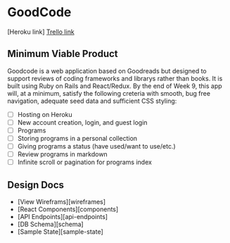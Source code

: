 # GoodCode

[Heroku link]
[Trello link][trello]

[trello]: https://trello.com/b/mAPXiEe1/goodcode

## Minimum Viable Product

Goodcode is a web application based on Goodreads but designed to support reviews of coding frameworks and librarys rather than books.
It is built using Ruby on Rails and React/Redux.
By the end of Week 9, this app will, at a minimum, satisfy the following creteria with smooth, bug free navigation, adequate seed data and sufficient CSS styling:

- [ ] Hosting on Heroku
- [ ] New account creation, login, and guest login
- [ ] Programs
- [ ] Storing programs in a personal collection
- [ ] Giving programs a status (have used/want to use/etc.)
- [ ] Review programs in markdown
- [ ] Infinite scroll or pagination for programs index

## Design Docs
* [View Wireframs][wireframes]
* [React Components][components]
* [API Endpoints][api-endpoints]
* [DB Schema][schema]
* [Sample State][sample-state]

